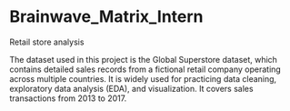 # Brainwave_Matrix_Intern
Retail store analysis

The dataset used in this project is the Global Superstore dataset, which contains 
detailed sales records from a fictional retail company operating across multiple countries. 
It is widely used for practicing data cleaning, exploratory data analysis (EDA), and visualization.
It covers sales transactions from 2013 to 2017.
